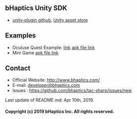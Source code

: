 ## bHaptics Unity SDK
* [unity-plugin github](https://github.com/bhaptics/tactosy-sharp/tree/master/samples/unity-plugin), [Unity asset store](https://assetstore.unity.com/packages/tools/integration/bhaptics-haptic-plugin-76647)

## Examples 
* Oculuse Quest Example: [link](oculus-example) [apk file link](release.bhaptics.com/oculus-quest/latest-oculus-example)
* Mini Game [apk file link](http://release.bhaptics.com/oculus-quest/latest-solodemo-oculusquest) 

## Contact
* Official Website: http://www.bhaptics.com/
* E-mail: developer@bhaptics.com
* Issues : https://github.com/bhaptics/tac-sharp/issues/new

Last update of README.md: Apr 10th, 2019.

#### Copyright (c) 2019 bHaptics Inc. All rights reserved.
